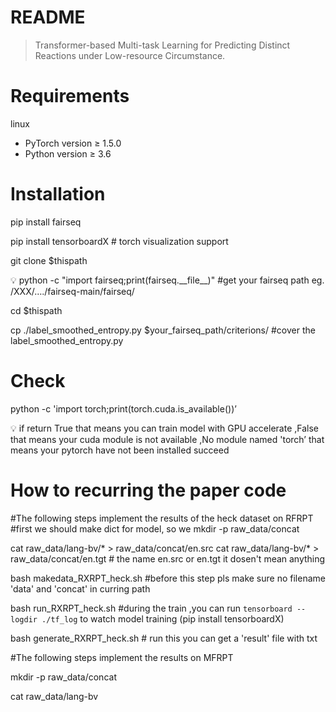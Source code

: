 # README

> Transformer-based Multi-task Learning for Predicting Distinct Reactions under Low-resource Circumstance.
> 

# Requirements

linux 

- PyTorch version ≥ 1.5.0
- Python version ≥ 3.6

# Installation

pip install fairseq 

pip install tensorboardX # torch visualization support

git clone $thispath

<aside>
💡 python -c "import fairseq;print(fairseq.__file__)" #get your fairseq path eg. /XXX/…./fairseq-main/fairseq/

</aside>

cd $thispath

cp ./label_smoothed_entropy.py $your_fairseq_path/criterions/    #cover the label_smoothed_entropy.py 

# Check

python -c 'import torch;print(torch.cuda.is_available())’

<aside>
💡 if return 
True that means you can train model with GPU accelerate
,False that means your cuda module is not available
,No module named 'torch’ that means your pytorch have not been installed succeed

</aside>

# How to recurring the paper code
#The following steps implement the results of the heck dataset on RFRPT
#first we should make dict for model, so we
mkdir -p raw_data/concat

cat raw_data/lang-bv/* > raw_data/concat/en.src
cat raw_data/lang-bv/* > raw_data/concat/en.tgt  # the name en.src or en.tgt it dosen't mean anything

bash makedata_RXRPT_heck.sh #before this step pls make sure no filename 'data' and 'concat' in curring path

bash run_RXRPT_heck.sh 
#during the train ,you can run `tensorboard --logdir ./tf_log` to watch model training (pip install tensorboardX)

bash generate_RXRPT_heck.sh # run this you can get a 'result' file with txt 


#The following steps implement the results on MFRPT

mkdir -p raw_data/concat

cat raw_data/lang-bv

